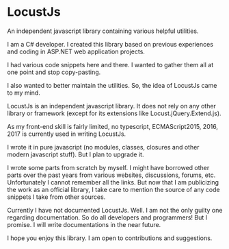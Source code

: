 # LocustJs
An independent javascript library containing various helpful utilities.

I am a C# developer. I created this library based on previous experiences and coding in ASP.NET web application projects.

I had various code snippets here and there. I wanted to gather them all at one point and stop copy-pasting.

I also wanted to better maintain the utilities. So, the idea of LocustJs came to my mind.

LocustJs is an independent javascript library. It does not rely on any other library or framework (except for its extensions like Locust.jQuery.Extend.js).

As my front-end skill is fairly limited, no typescript, ECMAScript2015, 2016, 2017 is currently used in writing LocustJs.

I wrote it in pure javascript (no modules, classes, closures and other modern javascript stuff). But I plan to upgrade it.

I wrote some parts from scratch by myself. I might have borrowed other parts over the past years from various websites, discussions, forums, etc. Unfortunately I cannot remember all the links. But now that I am publicizing the work as an official library, I take care to mention the source of any code snippets I take from other sources.

Currently I have not documented LocustJs. Well. I am not the only guilty one regarding documentation. So do all developers and programmers! But I promise. I will write documentations in the near future.

I hope you enjoy this library. I am open to contributions and suggestions.
